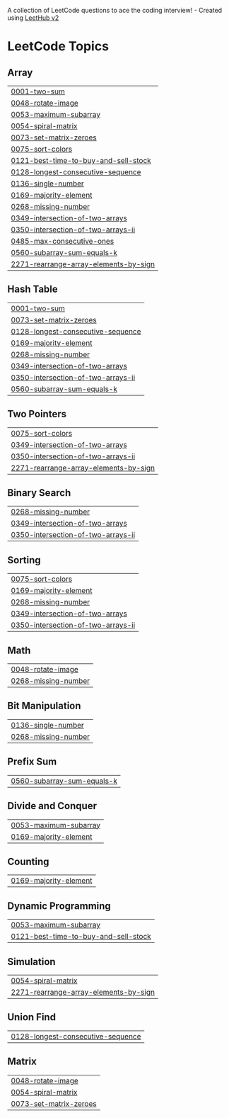 A collection of LeetCode questions to ace the coding interview! - Created using [LeetHub v2](https://github.com/arunbhardwaj/LeetHub-2.0)
<!---LeetCode Topics Start-->
# LeetCode Topics
## Array
|  |
| ------- |
| [0001-two-sum](https://github.com/Aditya-raghuvanshi19/LeetCode-question/tree/master/0001-two-sum) |
| [0048-rotate-image](https://github.com/Aditya-raghuvanshi19/LeetCode-question/tree/master/0048-rotate-image) |
| [0053-maximum-subarray](https://github.com/Aditya-raghuvanshi19/LeetCode-question/tree/master/0053-maximum-subarray) |
| [0054-spiral-matrix](https://github.com/Aditya-raghuvanshi19/LeetCode-question/tree/master/0054-spiral-matrix) |
| [0073-set-matrix-zeroes](https://github.com/Aditya-raghuvanshi19/LeetCode-question/tree/master/0073-set-matrix-zeroes) |
| [0075-sort-colors](https://github.com/Aditya-raghuvanshi19/LeetCode-question/tree/master/0075-sort-colors) |
| [0121-best-time-to-buy-and-sell-stock](https://github.com/Aditya-raghuvanshi19/LeetCode-question/tree/master/0121-best-time-to-buy-and-sell-stock) |
| [0128-longest-consecutive-sequence](https://github.com/Aditya-raghuvanshi19/LeetCode-question/tree/master/0128-longest-consecutive-sequence) |
| [0136-single-number](https://github.com/Aditya-raghuvanshi19/LeetCode-question/tree/master/0136-single-number) |
| [0169-majority-element](https://github.com/Aditya-raghuvanshi19/LeetCode-question/tree/master/0169-majority-element) |
| [0268-missing-number](https://github.com/Aditya-raghuvanshi19/LeetCode-question/tree/master/0268-missing-number) |
| [0349-intersection-of-two-arrays](https://github.com/Aditya-raghuvanshi19/LeetCode-question/tree/master/0349-intersection-of-two-arrays) |
| [0350-intersection-of-two-arrays-ii](https://github.com/Aditya-raghuvanshi19/LeetCode-question/tree/master/0350-intersection-of-two-arrays-ii) |
| [0485-max-consecutive-ones](https://github.com/Aditya-raghuvanshi19/LeetCode-question/tree/master/0485-max-consecutive-ones) |
| [0560-subarray-sum-equals-k](https://github.com/Aditya-raghuvanshi19/LeetCode-question/tree/master/0560-subarray-sum-equals-k) |
| [2271-rearrange-array-elements-by-sign](https://github.com/Aditya-raghuvanshi19/LeetCode-question/tree/master/2271-rearrange-array-elements-by-sign) |
## Hash Table
|  |
| ------- |
| [0001-two-sum](https://github.com/Aditya-raghuvanshi19/LeetCode-question/tree/master/0001-two-sum) |
| [0073-set-matrix-zeroes](https://github.com/Aditya-raghuvanshi19/LeetCode-question/tree/master/0073-set-matrix-zeroes) |
| [0128-longest-consecutive-sequence](https://github.com/Aditya-raghuvanshi19/LeetCode-question/tree/master/0128-longest-consecutive-sequence) |
| [0169-majority-element](https://github.com/Aditya-raghuvanshi19/LeetCode-question/tree/master/0169-majority-element) |
| [0268-missing-number](https://github.com/Aditya-raghuvanshi19/LeetCode-question/tree/master/0268-missing-number) |
| [0349-intersection-of-two-arrays](https://github.com/Aditya-raghuvanshi19/LeetCode-question/tree/master/0349-intersection-of-two-arrays) |
| [0350-intersection-of-two-arrays-ii](https://github.com/Aditya-raghuvanshi19/LeetCode-question/tree/master/0350-intersection-of-two-arrays-ii) |
| [0560-subarray-sum-equals-k](https://github.com/Aditya-raghuvanshi19/LeetCode-question/tree/master/0560-subarray-sum-equals-k) |
## Two Pointers
|  |
| ------- |
| [0075-sort-colors](https://github.com/Aditya-raghuvanshi19/LeetCode-question/tree/master/0075-sort-colors) |
| [0349-intersection-of-two-arrays](https://github.com/Aditya-raghuvanshi19/LeetCode-question/tree/master/0349-intersection-of-two-arrays) |
| [0350-intersection-of-two-arrays-ii](https://github.com/Aditya-raghuvanshi19/LeetCode-question/tree/master/0350-intersection-of-two-arrays-ii) |
| [2271-rearrange-array-elements-by-sign](https://github.com/Aditya-raghuvanshi19/LeetCode-question/tree/master/2271-rearrange-array-elements-by-sign) |
## Binary Search
|  |
| ------- |
| [0268-missing-number](https://github.com/Aditya-raghuvanshi19/LeetCode-question/tree/master/0268-missing-number) |
| [0349-intersection-of-two-arrays](https://github.com/Aditya-raghuvanshi19/LeetCode-question/tree/master/0349-intersection-of-two-arrays) |
| [0350-intersection-of-two-arrays-ii](https://github.com/Aditya-raghuvanshi19/LeetCode-question/tree/master/0350-intersection-of-two-arrays-ii) |
## Sorting
|  |
| ------- |
| [0075-sort-colors](https://github.com/Aditya-raghuvanshi19/LeetCode-question/tree/master/0075-sort-colors) |
| [0169-majority-element](https://github.com/Aditya-raghuvanshi19/LeetCode-question/tree/master/0169-majority-element) |
| [0268-missing-number](https://github.com/Aditya-raghuvanshi19/LeetCode-question/tree/master/0268-missing-number) |
| [0349-intersection-of-two-arrays](https://github.com/Aditya-raghuvanshi19/LeetCode-question/tree/master/0349-intersection-of-two-arrays) |
| [0350-intersection-of-two-arrays-ii](https://github.com/Aditya-raghuvanshi19/LeetCode-question/tree/master/0350-intersection-of-two-arrays-ii) |
## Math
|  |
| ------- |
| [0048-rotate-image](https://github.com/Aditya-raghuvanshi19/LeetCode-question/tree/master/0048-rotate-image) |
| [0268-missing-number](https://github.com/Aditya-raghuvanshi19/LeetCode-question/tree/master/0268-missing-number) |
## Bit Manipulation
|  |
| ------- |
| [0136-single-number](https://github.com/Aditya-raghuvanshi19/LeetCode-question/tree/master/0136-single-number) |
| [0268-missing-number](https://github.com/Aditya-raghuvanshi19/LeetCode-question/tree/master/0268-missing-number) |
## Prefix Sum
|  |
| ------- |
| [0560-subarray-sum-equals-k](https://github.com/Aditya-raghuvanshi19/LeetCode-question/tree/master/0560-subarray-sum-equals-k) |
## Divide and Conquer
|  |
| ------- |
| [0053-maximum-subarray](https://github.com/Aditya-raghuvanshi19/LeetCode-question/tree/master/0053-maximum-subarray) |
| [0169-majority-element](https://github.com/Aditya-raghuvanshi19/LeetCode-question/tree/master/0169-majority-element) |
## Counting
|  |
| ------- |
| [0169-majority-element](https://github.com/Aditya-raghuvanshi19/LeetCode-question/tree/master/0169-majority-element) |
## Dynamic Programming
|  |
| ------- |
| [0053-maximum-subarray](https://github.com/Aditya-raghuvanshi19/LeetCode-question/tree/master/0053-maximum-subarray) |
| [0121-best-time-to-buy-and-sell-stock](https://github.com/Aditya-raghuvanshi19/LeetCode-question/tree/master/0121-best-time-to-buy-and-sell-stock) |
## Simulation
|  |
| ------- |
| [0054-spiral-matrix](https://github.com/Aditya-raghuvanshi19/LeetCode-question/tree/master/0054-spiral-matrix) |
| [2271-rearrange-array-elements-by-sign](https://github.com/Aditya-raghuvanshi19/LeetCode-question/tree/master/2271-rearrange-array-elements-by-sign) |
## Union Find
|  |
| ------- |
| [0128-longest-consecutive-sequence](https://github.com/Aditya-raghuvanshi19/LeetCode-question/tree/master/0128-longest-consecutive-sequence) |
## Matrix
|  |
| ------- |
| [0048-rotate-image](https://github.com/Aditya-raghuvanshi19/LeetCode-question/tree/master/0048-rotate-image) |
| [0054-spiral-matrix](https://github.com/Aditya-raghuvanshi19/LeetCode-question/tree/master/0054-spiral-matrix) |
| [0073-set-matrix-zeroes](https://github.com/Aditya-raghuvanshi19/LeetCode-question/tree/master/0073-set-matrix-zeroes) |
<!---LeetCode Topics End-->